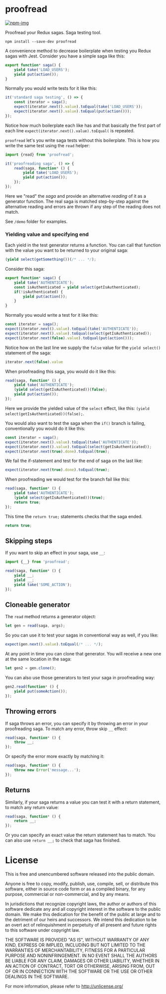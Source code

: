 # proofread

[![npm-img]][npm-url]

Proofread your Redux sagas. Saga testing tool.

    npm install --save-dev proofread

A convenience method to decrease boilerplate when testing you Redux sagas with Jest.
Consider you have a simple saga like this:

```js
export function* saga() {
    yield take('LOAD_USERS');
    yield put(action());
}
```

Normally you would write tests for it like this:

```js
it('standard saga testing', () => {
    const iterator = saga();
    expect(iterator.next().value).toEqual(take('LOAD_USERS'));
    expect(iterator.next().value).toEqual(put(action()));
});
````

Notice how much boilerplate each like has and that basically the first
part of each line `expect(iterator.next().value).toEqual(` is repeated.

`proofread` let's you write saga tests without this boilerplate. This
is how you write the same test using the `read` helper:

```js
import {read} from 'proofread';

it('proofreading saga', () => {
    read(saga, function* () {
        yield take('LOAD_USERS');
        yield put(action());
    });
});
```

Here we "read" the *saga* and provide an alternative *reading* of it as
a generator function. The real saga is matched step-by-step against the
alternative reading and errors are thrown if any step of the reading does not match.

See `/demo` folder for examples.


### Yielding value and specifying end

Each yield in the test generator returns a function. You can call that
function with the value you want to be returned to your original saga:

```js
(yield select(getSomething())(/* ... */);
```

Consider this saga:

```js
export function* saga() {
    yield take('AUTHENTICATE');
    const isAuthenticated = yield select(getIsAuthenticated);
    if(!isAuthenticated) {
        yield put(action());
    }
}
```

Normally you would write a test for it like this:

```js
const iterator = saga();
expect(iterator.next().value).toEqual(take('AUTHENTICATE'));
expect(iterator.next().value).toEqual(select(getIsAuthenticated));
expect(iterator.next(false).value).toEqual(put(action()));
```

Notice how on the last line we supply the `false` value for the `yield select()`
statement of the saga:

```js
iterator.next(false).value
```

When proofreading this saga, you would do it like this:

```js
read(saga, function* () {
    yield take('AUTHENTICATE');
    (yield select(getIsAuthenticated))(false);
    yield put(action());
});
```

Here we provide the yielded value of the `select` effect, like this:
`(yield select(getIsAuthenticated))(false);`.

You would also want to test the saga when the `if()` branch is failing,
conventionally you would do it like this:

```js
const iterator = saga();
expect(iterator.next().value).toEqual(take('AUTHENTICATE'));
expect(iterator.next().value).toEqual(select(getIsAuthenticated));
expect(iterator.next(true).done).toEqual(true);
```

We fail the if-statement and test for the end of saga on the last like:

```js
expect(iterator.next(true).done).toEqual(true);
```

When proofreading we would test for the branch fail like this:

```js
read(saga, function* () {
    yield take('AUTHENTICATE');
    (yield select(getIsAuthenticated))(true);
    return true;
});
```

This time the `return true;` statements checks that the saga ended.

```js
return true;
```


## Skipping steps

If you want to skip an effect in your saga, use `__`:

```js
import {__} from 'proofread';

read(saga, function* () {
    yield __;
    yield __;
    yield take('SOME_ACTION');
});
```



## Cloneable generator

The `read` method returns a generator object:

```js
let gen = read(saga, args);
```

So you can use it to test your sagas in conventional way as well, if you like:

```js
expect(gen.next().value).toEqual(/* ... */);
```

At any point in time you can clone that generator. You will receive
a new one at the same location in the saga:

```js
let gen2 = gen.clone();
```

You can also use those generators to test your saga in proofreading way:

```js
gen2.read(function* () {
    yield put(someAction());
});
```

## Throwing errors

If saga throws an error, you can specify it by throwing an error in your
proofreading saga. To match any error, throw skip `__` effect:

```js
read(saga, function* () {
    throw __;
});
```

Or specify the error more exactly by matching it:

```js
read(saga, function* () {
    throw new Error('message...');
});
```

## Returns

Similarly, if your saga returns a value you can test it with a return
statement, to match any return value:

```js
read(saga, function* () {
    return __;
});
```

Or you can specify an exact value the return statement has to match.
You can also use `return __;` to check that saga has finished.






[npm-url]: https://www.npmjs.com/package/proofread
[npm-img]: https://img.shields.io/npm/v/proofread.svg





# License

This is free and unencumbered software released into the public domain.

Anyone is free to copy, modify, publish, use, compile, sell, or
distribute this software, either in source code form or as a compiled
binary, for any purpose, commercial or non-commercial, and by any
means.

In jurisdictions that recognize copyright laws, the author or authors
of this software dedicate any and all copyright interest in the
software to the public domain. We make this dedication for the benefit
of the public at large and to the detriment of our heirs and
successors. We intend this dedication to be an overt act of
relinquishment in perpetuity of all present and future rights to this
software under copyright law.

THE SOFTWARE IS PROVIDED "AS IS", WITHOUT WARRANTY OF ANY KIND,
EXPRESS OR IMPLIED, INCLUDING BUT NOT LIMITED TO THE WARRANTIES OF
MERCHANTABILITY, FITNESS FOR A PARTICULAR PURPOSE AND NONINFRINGEMENT.
IN NO EVENT SHALL THE AUTHORS BE LIABLE FOR ANY CLAIM, DAMAGES OR
OTHER LIABILITY, WHETHER IN AN ACTION OF CONTRACT, TORT OR OTHERWISE,
ARISING FROM, OUT OF OR IN CONNECTION WITH THE SOFTWARE OR THE USE OR
OTHER DEALINGS IN THE SOFTWARE.

For more information, please refer to <http://unlicense.org/>
